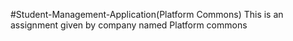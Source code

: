 #Student-Management-Application(Platform Commons)
This is an assignment given by company named Platform commons
